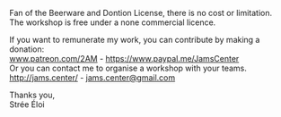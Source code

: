 Fan of the Beerware and Dontion License, there is no cost or limitation.     
The workshop is free under a none commercial licence.

If you want to remunerate my work, you can contribute by making a donation:     
 www.patreon.com/2AM - https://www.paypal.me/JamsCenter    
Or you can contact me to organise a workshop with your teams.    
http://jams.center/ - jams.center@gmail.com     
    
Thanks you,   
Strée Éloi   
